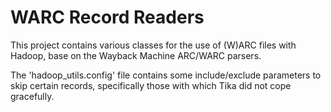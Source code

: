 WARC Record Readers
===================

This project contains various classes for the use of (W)ARC files with Hadoop, base on the Wayback Machine ARC/WARC parsers.

The 'hadoop_utils.config' file contains some include/exclude parameters to skip certain records, specifically those with which Tika did not cope gracefully.

